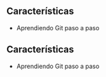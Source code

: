 
## Características
- Aprendiendo Git paso a paso

## Características
- Aprendiendo Git paso a paso
